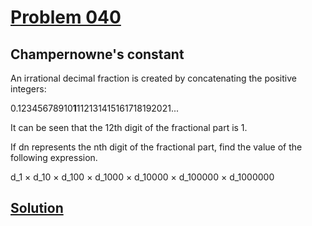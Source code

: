 # [Problem 040](https://projecteuler.net/problem=40)
## Champernowne's constant

An irrational decimal fraction is created by concatenating the positive integers:

0.12345678910**1**112131415161718192021...

It can be seen that the 12th digit of the fractional part is 1.

If dn represents the nth digit of the fractional part, find the value of the following expression.

d_1 × d_10 × d_100 × d_1000 × d_10000 × d_100000 × d_1000000

[Solution](https://github.com/Gott50/ProjectEuler-Odyssey/blob/master/Project%20Euler/src/problems/P040_Pandigital_multiples.java)
---
